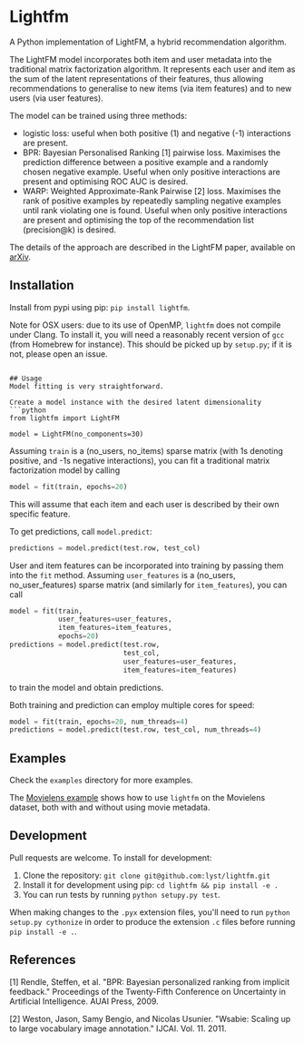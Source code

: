# Lightfm

A Python implementation of LightFM, a hybrid recommendation algorithm.

The LightFM model incorporates both item and user metadata into the traditional matrix factorization algorithm. It represents each user and item as the sum of the latent representations of their features, thus allowing recommendations to generalise to new items (via item features) and to new users (via user features).

The model can be trained using three methods:

- logistic loss: useful when both positive (1) and negative (-1) interactions
                 are present.
- BPR: Bayesian Personalised Ranking [1] pairwise loss. Maximises the
       prediction difference between a positive example and a randomly
       chosen negative example. Useful when only positive interactions
       are present and optimising ROC AUC is desired.
- WARP: Weighted Approximate-Rank Pairwise [2] loss. Maximises
        the rank of positive examples by repeatedly sampling negative
        examples until rank violating one is found. Useful when only
        positive interactions are present and optimising the top of
        the recommendation list (precision@k) is desired.

The details of the approach are described in the LightFM paper, available on [arXiv](http://arxiv.org/abs/1507.08439).

## Installation
Install from pypi using pip: `pip install lightfm`.

Note for OSX users: due to its use of OpenMP, `lightfm` does not compile under Clang. To install it, you will need a reasonably recent version of `gcc` (from Homebrew for instance). This should be picked up by `setup.py`; if it is not, please open an issue.
```

## Usage
Model fitting is very straightforward.

Create a model instance with the desired latent dimensionality
```python
from lightfm import LightFM

model = LightFM(no_components=30)
```

Assuming `train` is a (no_users, no_items) sparse matrix (with 1s denoting positive, and -1s negative interactions), you can fit a traditional matrix factorization model by calling
```python
model = fit(train, epochs=20)
```
This will assume that each item and each user is described by their own specific feature.

To get predictions, call `model.predict`:
```python
predictions = model.predict(test.row, test_col)
```

User and item features can be incorporated into training by passing them into the `fit` method. Assuming `user_features` is a (no_users, no_user_features) sparse matrix (and similarly for `item_features`), you can call
```python
model = fit(train,
            user_features=user_features,
            item_features=item_features,
            epochs=20)
predictions = model.predict(test.row,
                            test_col,
                            user_features=user_features,
                            item_features=item_features)
```
to train the model and obtain predictions.

Both training and prediction can employ multiple cores for speed:
```python
model = fit(train, epochs=20, num_threads=4)
predictions = model.predict(test.row, test_col, num_threads=4)
```

## Examples

Check the `examples` directory for more examples.

The [Movielens example](/examples/movielens/example.ipynb) shows how to use `lightfm` on the Movielens dataset, both with and without using movie metadata.

## Development
Pull requests are welcome. To install for development:

1. Clone the repository: `git clone git@github.com:lyst/lightfm.git`
2. Install it for development using pip: `cd lightfm && pip install -e .`
3. You can run tests by running `python setupy.py test`.

When making changes to the `.pyx` extension files, you'll need to run `python setup.py cythonize` in order to produce the extension `.c` files before running `pip install -e .`.

## References
[1] Rendle, Steffen, et al. "BPR: Bayesian personalized ranking from implicit feedback."
Proceedings of the Twenty-Fifth Conference on Uncertainty in Artificial
Intelligence. AUAI Press, 2009.

[2] Weston, Jason, Samy Bengio, and Nicolas Usunier. "Wsabie: Scaling up to large
vocabulary image annotation." IJCAI. Vol. 11. 2011.